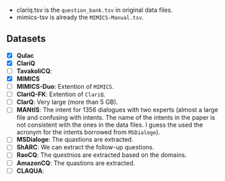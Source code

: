 - clariq.tsv is the `question_bank.tsv` in original data files.
- mimics-tsv is already the `MIMICS-Manual.tsv`.

## Datasets
- [X] __Qulac__
- [X] __ClariQ__
- [ ] __TavakoliCQ__:
- [X] __MIMICS__
- [ ] __MIMICS-Duo__: Extention of `MIMICS`.
- [ ] __ClariQ-FK__: Extention of `ClariQ`.
- [ ] __ClarQ__: Very large (more than 5 GB).
- [ ] __MANtIS__: The intent for 1356 dialogues with two experts (almost a large file and confusing with intents. The name of the intents in the paper is not consistent with the ones in the data files. I guess the used the acronym for the intents borrowed from `MSDialoge`).
- [ ] __MSDialoge__: The quastions are extracted.
- [ ] __ShARC__: We can extract the follow-up questions.
- [ ] __RaoCQ__: The questnios are extracted based on the domains.
- [ ] __AmazonCQ__: The quastions are extracted.
- [ ] __CLAQUA__: